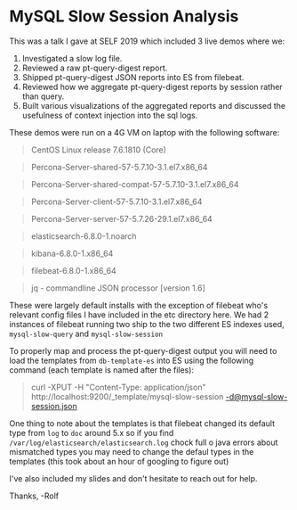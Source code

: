 # MySQL Slow Session Analysis

This was a talk I gave at SELF 2019 which included 3 live demos where we:
1. Investigated a slow log file.
2. Reviewed a raw pt-query-digest report.
3. Shipped pt-query-digest JSON reports into ES from filebeat.
4. Reviewed how we aggregate pt-query-digest reports by session rather than query.
5. Built various visualizations of the aggregated reports and discussed the usefulness of context injection into the sql logs.

These demos were run on a 4G VM on laptop with the following software:

> CentOS Linux release 7.6.1810 (Core)

> Percona-Server-shared-57-5.7.10-3.1.el7.x86_64

> Percona-Server-shared-compat-57-5.7.10-3.1.el7.x86_64

> Percona-Server-client-57-5.7.10-3.1.el7.x86_64

> Percona-Server-server-57-5.7.26-29.1.el7.x86_64

> elasticsearch-6.8.0-1.noarch

> kibana-6.8.0-1.x86_64

> filebeat-6.8.0-1.x86_64

> jq - commandline JSON processor [version 1.6]

These were largely default installs with the exception of filebeat who's relevant config files I have included in the etc directory here. We had 2 instances of filebeat running two ship to the two different ES indexes used, `mysql-slow-query` and `mysql-slow-session`

To properly map and process the pt-query-digest output you will need to load the templates from `db-template-es` into ES using the following command (each template is named after the files):
> curl -XPUT -H "Content-Type: application/json" http://localhost:9200/_template/mysql-slow-session -d@mysql-slow-session.json

One thing to note about the templates is that filebeat changed its default type from `log` to `doc` around 5.x so if you find `/var/log/elasticsearch/elasticsearch.log` chock full o java errors about mismatched types you may need to change the defaul types in the templates (this took about an hour of googling to figure out)

I've also included my slides and don't hesitate to reach out for help.

Thanks,
-Rolf
